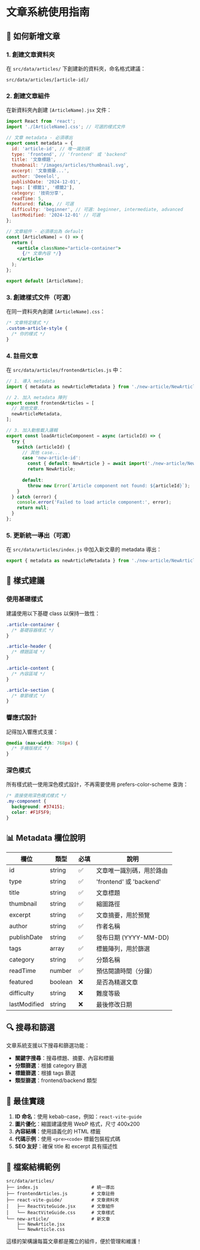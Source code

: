 # 文章系統使用指南

## 📝 如何新增文章

### 1. 創建文章資料夾
在 `src/data/articles/` 下創建新的資料夾，命名格式建議：
```
src/data/articles/[article-id]/
```

### 2. 創建文章組件
在新資料夾內創建 `[ArticleName].jsx` 文件：

```jsx
import React from 'react';
import './[ArticleName].css'; // 可選的樣式文件

// 文章 metadata - 必須導出
export const metadata = {
  id: 'article-id', // 唯一識別碼
  type: 'frontend', // 'frontend' 或 'backend'
  title: '文章標題',
  thumbnail: '/images/articles/thumbnail.svg',
  excerpt: '文章摘要...',
  author: 'Deeelol',
  publishDate: '2024-12-01',
  tags: ['標籤1', '標籤2'],
  category: '技術分享',
  readTime: 5,
  featured: false, // 可選
  difficulty: 'beginner', // 可選: beginner, intermediate, advanced
  lastModified: '2024-12-01' // 可選
};

// 文章組件 - 必須導出為 default
const [ArticleName] = () => {
  return (
    <article className="article-container">
      {/* 文章內容 */}
    </article>
  );
};

export default [ArticleName];
```

### 3. 創建樣式文件（可選）
在同一資料夾內創建 `[ArticleName].css`：

```css
/* 文章特定樣式 */
.custom-article-style {
  /* 你的樣式 */
}
```

### 4. 註冊文章
在 `src/data/articles/frontendArticles.js` 中：

```jsx
// 1. 導入 metadata
import { metadata as newArticleMetadata } from './new-article/NewArticle.jsx';

// 2. 加入 metadata 陣列
export const frontendArticles = [
  // 其他文章...
  newArticleMetadata,
];

// 3. 加入動態載入邏輯
export const loadArticleComponent = async (articleId) => {
  try {
    switch (articleId) {
      // 其他 case...
      case 'new-article-id':
        const { default: NewArticle } = await import('./new-article/NewArticle.jsx');
        return NewArticle;
      
      default:
        throw new Error(`Article component not found: ${articleId}`);
    }
  } catch (error) {
    console.error('Failed to load article component:', error);
    return null;
  }
};
```

### 5. 更新統一導出（可選）
在 `src/data/articles/index.js` 中加入新文章的 metadata 導出：

```jsx
export { metadata as newArticleMetadata } from './new-article/NewArticle.jsx';
```

## 🎨 樣式建議

### 使用基礎樣式
建議使用以下基礎 class 以保持一致性：

```css
.article-container {
  /* 基礎容器樣式 */
}

.article-header {
  /* 標題區域 */
}

.article-content {
  /* 內容區域 */
}

.article-section {
  /* 章節樣式 */
}
```

### 響應式設計
記得加入響應式支援：

```css
@media (max-width: 768px) {
  /* 手機版樣式 */
}
```

### 深色模式
所有樣式統一使用深色模式設計，不再需要使用 prefers-color-scheme 查詢：

```css
/* 直接使用深色模式樣式 */
.my-component {
  background: #374151;
  color: #F1F5F9;
}
```

## 📊 Metadata 欄位說明

| 欄位 | 類型 | 必填 | 說明 |
|------|------|------|------|
| id | string | ✅ | 文章唯一識別碼，用於路由 |
| type | string | ✅ | 'frontend' 或 'backend' |
| title | string | ✅ | 文章標題 |
| thumbnail | string | ✅ | 縮圖路徑 |
| excerpt | string | ✅ | 文章摘要，用於預覽 |
| author | string | ✅ | 作者名稱 |
| publishDate | string | ✅ | 發布日期 (YYYY-MM-DD) |
| tags | array | ✅ | 標籤陣列，用於篩選 |
| category | string | ✅ | 分類名稱 |
| readTime | number | ✅ | 預估閱讀時間（分鐘） |
| featured | boolean | ❌ | 是否為精選文章 |
| difficulty | string | ❌ | 難度等級 |
| lastModified | string | ❌ | 最後修改日期 |

## 🔍 搜尋和篩選

文章系統支援以下搜尋和篩選功能：

- **關鍵字搜尋**：搜尋標題、摘要、內容和標籤
- **分類篩選**：根據 category 篩選
- **標籤篩選**：根據 tags 篩選
- **類型篩選**：frontend/backend 類型

## 🚀 最佳實踐

1. **ID 命名**：使用 kebab-case，例如：`react-vite-guide`
2. **圖片優化**：縮圖建議使用 WebP 格式，尺寸 400x200
3. **內容結構**：使用語義化的 HTML 標籤
4. **代碼示例**：使用 `<pre><code>` 標籤包裝程式碼
5. **SEO 友好**：確保 title 和 excerpt 具有描述性

## 📁 檔案結構範例

```
src/data/articles/
├── index.js                    # 統一導出
├── frontendArticles.js         # 文章註冊
├── react-vite-guide/           # 文章資料夾
│   ├── ReactViteGuide.jsx      # 文章組件
│   └── ReactViteGuide.css      # 文章樣式
└── new-article/                # 新文章
    ├── NewArticle.jsx
    └── NewArticle.css
```

這樣的架構讓每篇文章都是獨立的組件，便於管理和維護！

